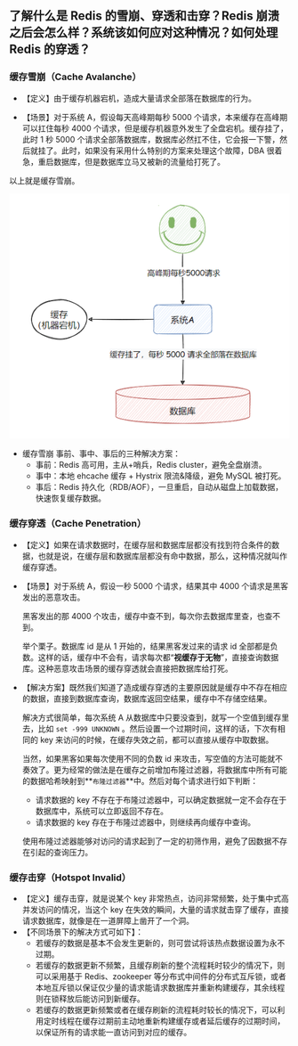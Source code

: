 ## 了解什么是 Redis 的雪崩、穿透和击穿？Redis 崩溃之后会怎么样？系统该如何应对这种情况？如何处理 Redis 的穿透？

### 缓存雪崩（Cache Avalanche）

- 【定义】由于缓存机器宕机，造成大量请求全部落在数据库的行为。

- 【场景】对于系统 A，假设每天高峰期每秒 5000 个请求，本来缓存在高峰期可以扛住每秒 4000 个请求，但是缓存机器意外发生了全盘宕机。缓存挂了，此时 1 秒 5000 个请求全部落数据库，数据库必然扛不住，它会报一下警，然后就挂了。此时，如果没有采用什么特别的方案来处理这个故障，DBA 很着急，重启数据库，但是数据库立马又被新的流量给打死了。

以上就是缓存雪崩。

![Cache_Avalanche](14-Cache_Avalanche,Penetration,Invalid.assets/CacheAvalanche.png)

- 缓存雪崩 事前、事中、事后的三种解决方案：
  - 事前：Redis 高可用，主从+哨兵，Redis cluster，避免全盘崩溃。
  - 事中：本地 ehcache 缓存 + Hystrix 限流&降级，避免 MySQL 被打死。
  - 事后：Redis 持久化（RDB/AOF），一旦重启，自动从磁盘上加载数据，快速恢复缓存数据。

### 缓存穿透（Cache Penetration）

- 【定义】如果在请求数据时，在缓存层和数据库层都没有找到符合条件的数据，也就是说，在缓存层和数据库层都没有命中数据，那么，这种情况就叫作缓存穿透。

- 【场景】对于系统 A，假设一秒 5000 个请求，结果其中 4000 个请求是黑客发出的恶意攻击。

  黑客发出的那 4000 个攻击，缓存中查不到，每次你去数据库里查，也查不到。

  举个栗子。数据库 id 是从 1 开始的，结果黑客发过来的请求 id 全部都是负数。这样的话，缓存中不会有，请求每次都“**视缓存于无物**”，直接查询数据库。这种恶意攻击场景的缓存穿透就会直接把数据库给打死。

- 【解决方案】既然我们知道了造成缓存穿透的主要原因就是缓存中不存在相应的数据，直接到数据库查询，数据库返回空结果，缓存中不存储空结果。

  解决方式很简单，每次系统 A 从数据库中只要没查到，就写一个空值到缓存里去，比如 `set -999 UNKNOWN` 。然后设置一个过期时间，这样的话，下次有相同的 key 来访问的时候，在缓存失效之前，都可以直接从缓存中取数据。

  当然，如果黑客如果每次使用不同的负数 id 来攻击，写空值的方法可能就不奏效了。更为经常的做法是在缓存之前增加布隆过滤器，将数据库中所有可能的数据哈希映射到**`布隆过滤器`**中。然后对每个请求进行如下判断：

  - 请求数据的 key 不存在于布隆过滤器中，可以确定数据就一定不会存在于数据库中，系统可以立即返回不存在。
  - 请求数据的 key 存在于布隆过滤器中，则继续再向缓存中查询。

  使用布隆过滤器能够对访问的请求起到了一定的初筛作用，避免了因数据不存在引起的查询压力。

### 缓存击穿（Hotspot Invalid）

- 【定义】缓存击穿，就是说某个 key 非常热点，访问非常频繁，处于集中式高并发访问的情况，当这个 key 在失效的瞬间，大量的请求就击穿了缓存，直接请求数据库，就像是在一道屏障上凿开了一个洞。
- 【不同场景下的解决方式可如下】：
  - 若缓存的数据是基本不会发生更新的，则可尝试将该热点数据设置为永不过期。
  - 若缓存的数据更新不频繁，且缓存刷新的整个流程耗时较少的情况下，则可以采用基于 Redis、zookeeper 等分布式中间件的分布式互斥锁，或者本地互斥锁以保证仅少量的请求能请求数据库并重新构建缓存，其余线程则在锁释放后能访问到新缓存。
  - 若缓存的数据更新频繁或者在缓存刷新的流程耗时较长的情况下，可以利用定时线程在缓存过期前主动地重新构建缓存或者延后缓存的过期时间，以保证所有的请求能一直访问到对应的缓存。



